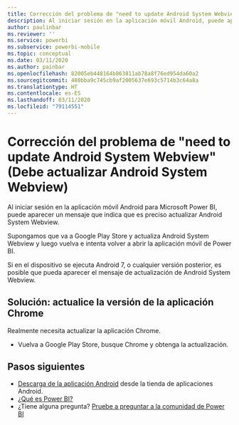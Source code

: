 ```yaml
---
title: Corrección del problema de "need to update Android System Webview" (Debe actualizar Android System Webview) - Power BI
description: Al iniciar sesión en la aplicación móvil Android, puede aparecer un mensaje que indica que es preciso actualizar Android System Webview.
author: paulinbar
ms.reviewer: ''
ms.service: powerbi
ms.subservice: powerbi-mobile
ms.topic: conceptual
ms.date: 03/11/2020
ms.author: painbar
ms.openlocfilehash: 82005eb448164b863811ab78a8f76ed954da60a2
ms.sourcegitcommit: 480bba9c745cb9af2005637e693c5714b3c64a8a
ms.translationtype: HT
ms.contentlocale: es-ES
ms.lasthandoff: 03/11/2020
ms.locfileid: "79114551"
---
```

# <a name="fixing-need-to-update-android-system-webview"></a>Corrección del problema de "need to update Android System Webview" (Debe actualizar Android System Webview)
Al iniciar sesión en la aplicación móvil Android para Microsoft Power BI, puede aparecer un mensaje que indica que es preciso actualizar Android System Webview. 

Supongamos que va a Google Play Store y actualiza Android System Webview y luego vuelva e intenta volver a abrir la aplicación móvil de Power BI. 

Si en el dispositivo se ejecuta Android 7, o cualquier versión posterior, es posible que pueda aparecer el mensaje de actualización de Android System Webview. 

## <a name="solution-upgrade-your-version-of-the-chrome-app"></a>Solución: actualice la versión de la aplicación Chrome
Realmente necesita actualizar la aplicación Chrome. 

* Vuelva a Google Play Store, busque Chrome y obtenga la actualización.

## <a name="next-steps"></a>Pasos siguientes
* [Descarga de la aplicación Android](https://go.microsoft.com/fwlink/?LinkID=544867) desde la tienda de aplicaciones Android.
* [¿Qué es Power BI?](../../fundamentals/power-bi-overview.md)
* ¿Tiene alguna pregunta? [Pruebe a preguntar a la comunidad de Power BI](https://community.powerbi.com/)

